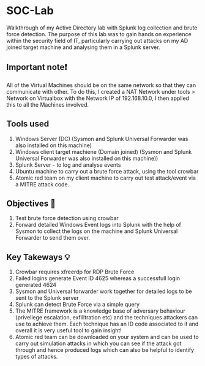 # SOC-Lab
Walkthrough of my Active Directory lab with Splunk log collection and brute force detection.
The purpose of this lab was to gain hands on experience within the security field of IT, particularly carrying out attacks on my AD joined target machine and analysing them in a Splunk server.
## Important note❗
All of the Virtual Machines should be on the same network so that they can communicate with other. To do this, I created a NAT Network under tools > Network on Virtualbox with the Network IP of 192.168.10.0, I then applied this to all the Machines involved.
## Tools used 
1. Windows Server (DC) (Sysmon and Splunk Universal Forwarder was also installed on this machine)
2. Windows client target machiene (Domain joined) (Sysmon and Splunk Universal Forwarder was also installed on this machine))
3. Splunk Server - to log and analyse events
4. Ubuntu machine to carry out a brute force attack, using the tool crowbar
5. Atomic red team on my client machine to carry out test attack/event via a MITRE attack code.
## Objectives 🎯
1. Test brute force detection using crowbar
2. Forward detailed Windows Event logs into Splunk with the help of Sysmon to collect the logs on the machine and Splunk Universal Forwarder to send them over.
## Key Takeways 💡
1. Crowbar requires xfreerdp for RDP Brute Force
2. Failed logins generate Event ID 4625 whereas a successfull login generated 4624
3. Sysmon and Universal forwarder work together for detailed logs to be sent to the Splunk server
4. Splunk can detect Brute Force via a simple query
5. The MITRE framework is a knowledge base of adversary behaviour (privellege escalation, exfilltration etc) and the techniques attackers can use to achieve them. Each technique has an ID code associated to it and overall it is very useful tool to gain insight!
6. Atomic red team can be downloaded on your system and can be used to carry out simulation attacks in which you can see if the attack got through and hence produced logs which can also be helpful to identify types of attacks. 
   
